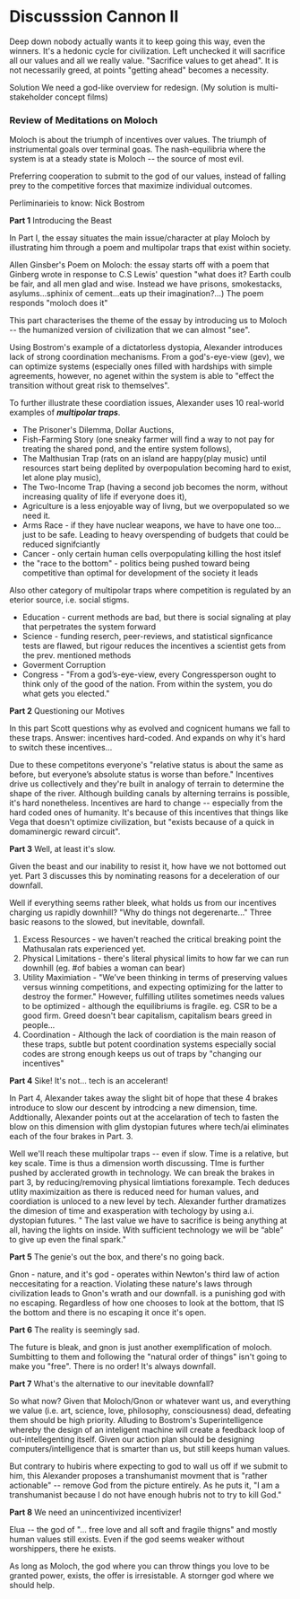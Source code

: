 # Discusssion Cannon II 

Deep down nobody actually wants it to keep going this way, even the winners. It's a hedonic cycle for civilization. Left unchecked it will sacrifice all our values and all we really value. "Sacrifice values to get ahead". It is not necessarily greed, at points "getting ahead" becomes a necessity. 

Solution 
We need a god-like overview for redesign. 
(My solution is multi-stakeholder concept films)

### Review of Meditations on Moloch


Moloch is about the triumph of incentives over values. The triumph of instriumental goals over terminal goas. The nash-equilibria where the system is at a steady state is Moloch -- the source of most evil. 


Preferring cooperation to submit to the god of our values, instead of falling prey to the competitive forces that maximize individual outcomes.


Perliminarieis to know: 
Nick Bostrom 

**Part 1** Introducing the Beast 

In Part I, the essay situates the main issue/character at play Moloch by illustrating him through a poem and multipolar traps that exist within society. 

Allen Ginsber's Poem on Moloch: the essay starts off with a poem that Ginberg wrote in response to C.S Lewis' question "what does it? Earth coulb be fair, and all men glad and wise. Instead we have prisons, smokestacks, asylums...sphinix of cement...eats up their imagination?...) The poem responds "moloch does it"

This part characterises the theme of the essay by introducing us to Moloch -- the humanized version of civilization that we can almost "see". 

Using Bostrom's example of a dictatorless dystopia, Alexander introduces lack of strong coordination mechanisms. From a god's-eye-view (gev), we can optimize systems (especially ones filled with hardships with simple agreements, however, no agenet within the system is able to "effect the transition without great risk to themselves". 

To further illustrate these coordiation issues, Alexander uses 10 real-world examples of ***multipolar traps***. 
 - The Prisoner's Dilemma, Dollar Auctions,
 - Fish-Farming Story (one sneaky farmer will find a way to not pay for treating the shared pond, and the entire system follows), 
 - The Malthusian Trap (rats on an island are happy(play music) until resources start being deplited by overpopulation becoming hard to exist, let alone play music), 
 - The Two-Income Trap (having a second job becomes the norm, without increasing quality of life if everyone does it), 
 - Agriculture is a less enjoyable way of livng, but we overpopulated so we need it.
 - Arms Race - if they have nuclear weapons, we have to have one too... just to be safe. Leading to heavy overspending of budgets that could be reduced signifciantly 
 - Cancer - only certain human cells overpopulating killing the host itslef
 - the "race to the bottom" - politics being pushed toward being competitive than optimal for development of the society it leads 

Also other category of multipolar traps where competition is regulated by an eterior source, i.e. social stigms. 

- Education - current methods are bad, but there is social signaling at play that perpetrates the system forward
- Science - funding reserch, peer-reviews, and statistical signficance tests are flawed, but rigour reduces the incentives a scientist gets from the prev. mentioned methods
- Goverment Corruption
- Congress - "From a god’s-eye-view, every Congressperson ought to think only of the good of the nation. From within the system, you do what gets you elected."

**Part 2** Questioning our Motives


In this part Scott questions why as evolved and cognicent humans we fall to these traps. Answer: incentives hard-coded. And expands on why it's hard to switch these incentives...


Due to these competitons everyone's "relative status is about the same as before, but everyone’s absolute status is worse than before." Incentives drive us collectively and they're built in analogy of terrain to determine the shape of the river. Although building canals by alterning terrains is possible, it's hard nonetheless. Incentives are hard to change -- especially from the hard coded ones of humanity. It's because of this incentives that things like Vega that doesn't optimize civilization, but "exists because of a quick in domaminergic reward circuit". 

**Part 3** Well, at least it's slow. 

Given the beast and our inability to resist it, how have we not bottomed out yet. Part 3 discusses this by nominating reasons for a deceleration of our downfall.


Well if everything seems rather bleek, what holds us from our incentives charging us rapidly downhill? "Why do things not degerenarte..." Three basic reasons to the slowed, but inevitable, downfall. 
1. Excess Resources - we haven't reached the critical breaking point the Mathusalan rats experienced yet. 
2. Physical Limitations - there's literal physical limits to how far we can run downhill (eg. #of babies a woman can bear)
3. Utility Maximiation - "We’ve been thinking in terms of preserving values versus winning competitions, and expecting optimizing for the latter to destroy the former." However, fulfilling utilites sometimes needs values to be optimized - although the equilibriums is fragile. eg. CSR to be a good firm. Greed doesn't bear capitalism, capitalism bears greed in people...  
4. Coordination - Although the lack of coordiation is the main reason of these traps, subtle but potent coordination systems especially social codes are strong enough keeps us out of traps by "changing our incentives"

**Part 4** Sike! It's not... tech is an accelerant! 

In Part 4, Alexander takes away the slight bit of hope that these 4 brakes introduce to slow our descent by introdcing a new dimension, time. Addtionally, Alexander points out at the accelaration of tech to fasten the blow on this dimension with glim dystopian futures where tech/ai eliminates each of the four brakes in Part. 3. 


Well we'll reach these multipolar traps -- even if slow. Time is a relative, but key scale. Time is thus a dimension worth discussing. TIme is further pushed by acclerated growth in technology. We can break the brakes in part 3, by reducing/removing physical limtiations forexample. Tech deduces utlity maximizaition as there is reduced need for human values, and coordiation is unloced to a new level by tech. Alexander further dramatizes the dimesion of time and exasperation with techology by using a.i. dystopian futures. " The last value we have to sacrifice is being anything at all, having the lights on inside. With sufficient technology we will be “able” to give up even the final spark."

**Part 5** The genie's out the box, and there's no going back. 

Gnon - nature, and it's god - operates within Newton's third law of action neccesitating for a reaction. Violating these nature's laws through civilization leads to Gnon's wrath and our downfall. is a punishing god with no escaping. Regardless of how one chooses to look at the bottom, that IS the bottom and there is no escaping it once it's open.  

**Part 6** The reality is seemingly sad. 

The future is bleak, and gnon is just another exemplification of moloch. Sumbitting to them and following the "natural order of things" isn't going to make you "free". There is no order! It's always downfall. 

**Part 7** What's the alternative to our inevitable downfall?

So what now? Given that Moloch/Gnon or whatever want us, and everything we value (i.e. art, science, love, philosophy, consciousness) dead, defeating them should be high priority. Alluding to Bostrom's Superintelligence whereby the design of an inteligent machine will create a feedback loop of out-intellegenting itself. Given our action plan should be designing computers/intelligence that is smarter than us, but still keeps human values. 

But contrary to hubiris where expecting to god to wall us off if we submit to him, this Alexander proposes a transhumanist movment that is "rather actionable" -- remove God from the picture entirely. As he puts it, "I am a transhumanist because I do not have enough hubris not to try to kill God."


**Part 8** We need an unincentivized incentivizer! 

Elua -- the god of "... free love and all soft and fragile thigns" and mostly human values still exists. Even if the god seems weaker without worshippers, there he exists. 

As long as Moloch, the god where you can throw things you love to be granted power, exists, the offer is irresistable. A stornger god where we should help. 

